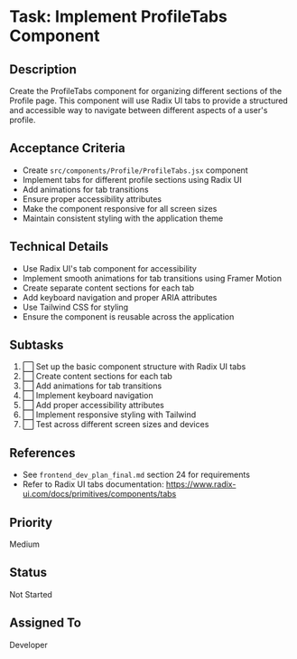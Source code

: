 # Task: Implement ProfileTabs Component

## Description
Create the ProfileTabs component for organizing different sections of the Profile page. This component will use Radix UI tabs to provide a structured and accessible way to navigate between different aspects of a user's profile.

## Acceptance Criteria
- Create `src/components/Profile/ProfileTabs.jsx` component
- Implement tabs for different profile sections using Radix UI
- Add animations for tab transitions
- Ensure proper accessibility attributes
- Make the component responsive for all screen sizes
- Maintain consistent styling with the application theme

## Technical Details
- Use Radix UI's tab component for accessibility
- Implement smooth animations for tab transitions using Framer Motion
- Create separate content sections for each tab
- Add keyboard navigation and proper ARIA attributes
- Use Tailwind CSS for styling
- Ensure the component is reusable across the application

## Subtasks
1. ⬜ Set up the basic component structure with Radix UI tabs
2. ⬜ Create content sections for each tab
3. ⬜ Add animations for tab transitions
4. ⬜ Implement keyboard navigation
5. ⬜ Add proper accessibility attributes
6. ⬜ Implement responsive styling with Tailwind
7. ⬜ Test across different screen sizes and devices

## References
- See `frontend_dev_plan_final.md` section 24 for requirements
- Refer to Radix UI tabs documentation: https://www.radix-ui.com/docs/primitives/components/tabs

## Priority
Medium

## Status
Not Started

## Assigned To
Developer 
